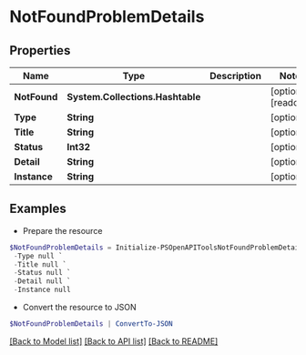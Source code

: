 # NotFoundProblemDetails
## Properties

Name | Type | Description | Notes
------------ | ------------- | ------------- | -------------
**NotFound** | **System.Collections.Hashtable** |  | [optional] [readonly] 
**Type** | **String** |  | [optional] 
**Title** | **String** |  | [optional] 
**Status** | **Int32** |  | [optional] 
**Detail** | **String** |  | [optional] 
**Instance** | **String** |  | [optional] 

## Examples

- Prepare the resource
```powershell
$NotFoundProblemDetails = Initialize-PSOpenAPIToolsNotFoundProblemDetails  -NotFound null `
 -Type null `
 -Title null `
 -Status null `
 -Detail null `
 -Instance null
```

- Convert the resource to JSON
```powershell
$NotFoundProblemDetails | ConvertTo-JSON
```

[[Back to Model list]](../README.md#documentation-for-models) [[Back to API list]](../README.md#documentation-for-api-endpoints) [[Back to README]](../README.md)

